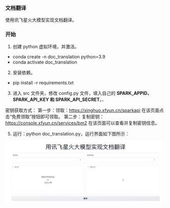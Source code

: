 ### 文档翻译

使用讯飞星火大模型实现文档翻译。

### 开始

1. 创建 python 虚拟环境，并激活。

+ conda create -n doc_translation python=3.9
+ conda activate doc_translation

2. 安装依赖。

+ pip install -r requirements.txt

3. 进入 src 文件夹，修改 config.py 文件，填入自己的 **SPARK_APPID、SPARK_API_KEY 和 SPARK_API_SECRET**。、

  密钥获取方式：
	第一步：领取：https://xinghuo.xfyun.cn/sparkapi    在该页面点击“免费领取”按钮即可领取。
	第二步：复制密钥：https://console.xfyun.cn/services/bm2   在该页面可以查看并复制密钥信息。

5. 运行：python doc_translation.py，运行界面如下图所示：

![interface](./assets/interface.png)
